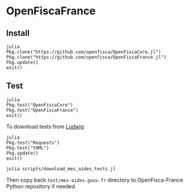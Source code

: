 # OpenFiscaFrance

## Install

    julia
    Pkg.clone("https://github.com/openfisca/OpenFiscaCore.jl")
    Pkg.clone("https://github.com/openfisca/OpenFiscaFrance.jl")
    Pkg.update()
    exit()

## Test

    julia
    Pkg.test("OpenFiscaCore")
    Pkg.test("OpenFiscaFrance")
    exit()

To download tests from [Ludwig](https://mes-aides.gouv.fr/tests/):

    julia
    Pkg.test("Requests")
    Pkg.test("YAML")
    Pkg.update()
    exit()

    julia scripts/download_mes_aides_tests.jl

Then copy back `test/mes-aides.gouv.fr` directory to OpenFisca-France Python repository if needed.
